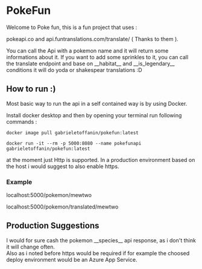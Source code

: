 # PokeFun

<p>Welcome to Poke fun, this is a fun project that uses :</p>

<p>pokeapi.co and api.funtranslations.com/translate/ ( Thanks to them ).</p>

<p>You can call the Api with a pokemon name and it will return some informations about it.
If you want to add some sprinkles to it, you can call the translate endpoint and base on 
__habitat__ and __is_legendary__ conditions it will do yoda or shakespear translations :D</p>


## How to run :)


<p>Most basic way to run the api in a self contained way is by using Docker.<br> 

Install docker desktop and then by opening your terminal run following commands :<br>

`docker image pull gabrieletoffanin/pokefun:latest`<br>

`docker run -it --rm -p 5000:8080 --name pokefunapi gabrieletoffanin/pokefun:latest`<br>

at the moment just Http is supported. In a production environment based on the host i would suggest to also enable https.
</p>

### Example

localhost:5000/pokemon/mewtwo

localhost:5000/pokemon/translated/mewtwo

## Production Suggestions

<p>I would for sure cash the pokemon __species__ api response, as i don't think it will change often. <br>
Also as i noted before https would be required if for example the choosed deploy environment would be an Azure App Service. <br>
